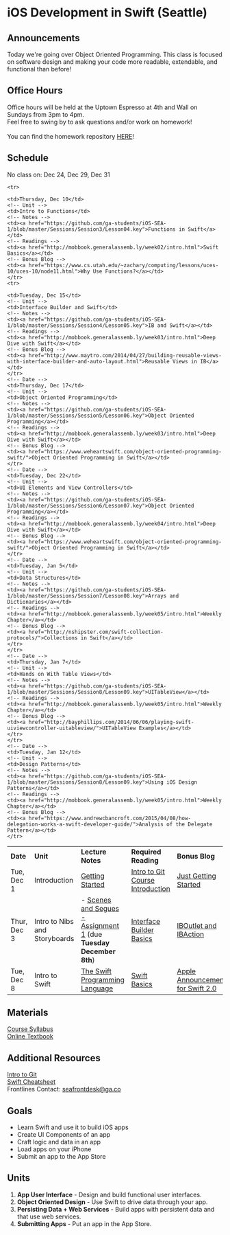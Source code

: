# iOS Development in Swift (Seattle)

## Announcements
Today we're going over Object Oriented Programming. This class is focused on software design and making your code more readable, extendable, and functional than before!

## Office Hours
Office hours will be held at the Uptown Espresso at 4th and Wall on Sundays from 3pm to 4pm. <br/>
Feel free to swing by to ask questions and/or work on homework!
<br/><br/>
You can find the homework repository <a href="https://github.com/ga-students/iOS-SEA-1-Homework">HERE</a>!

## Schedule

No class on: Dec 24, Dec 29, Dec 31

<table>
  <tr>
    <td><strong>Date</strong></td>
    <td><strong>Unit</strong></td>
    <td><strong>Lecture Notes</strong></td>
    <td><strong>Required Reading</strong></td>
    <td><strong>Bonus Blog</strong></td>
  </tr>
  <tr>
  <!-- Date -->
    <td>Tue, Dec 1</td>
    <!-- Unit -->
    <td>Introduction</td>
    <!-- Notes -->
    <td><a href="https://github.com/ga-students/iOS-SEA-1/blob/master/Sessions/Session0/Lesson01.pdf">Getting Started</a><br>
</td>
<!-- Readings -->
<td><a href="http://mobbook.generalassemb.ly/github/intro.html">Intro to Git</a><br/>
<a href="http://mobbook.generalassemb.ly/week01/intro.html">Course Introduction</a></td>
<!-- Bonus Blog -->
<td><a href="https://littlebitesofcocoa.com/100-just-getting-started">Just Getting Started</a></td>
  </tr>
  <tr>
  <!-- Date -->
    <td>Thur, Dec 3</td>
    <!-- Unit -->
    <td>Intro to Nibs and Storyboards</td>
    <!-- Notes -->
    <td> - <a href="https://github.com/ga-students/iOS-SEA-1/blob/master/Sessions/Session1/Lesson02.pdf"> Scenes and Segues<br/>
    - <a href="https://github.com/ga-students/iOS-SEA-1/blob/master/Sessions/Session1/Assignment1.pdf">Assignment 1</a> (due <b>Tuesday December 8th</b>)</td>
    <!-- Readings -->
    <td><a href="http://mobbook.generalassemb.ly/week01/ib.html">Interface Builder Basics</a></td>
    <!-- Bonus Blog -->
     <td><a href="http://nshipster.com/ibaction-iboutlet-iboutletcollection/">IBOutlet and IBAction</a></td>
  </tr>
  <tr>
  <!-- Date -->
    <td>Tue, Dec 8</td>
    <!-- Unit -->
    <td>Intro to Swift</td>
    <!-- Notes -->
    <td><a href="https://github.com/ga-students/iOS-SEA-1/blob/master/Sessions/Session2/Lesson03.key">The Swift Programming Language</a></td>
    <!-- Readings -->
    <td><a href="http://mobbook.generalassemb.ly/week02/intro.html">Swift Basics</a></td>
    <!-- Bonus Blog -->
    <td><a href="https://developer.apple.com/swift/blog/?id=29">Apple Announcement for Swift 2.0</a></td>
    </tr>

    <tr>
  <!-- Date -->
    <td>Thursday, Dec 10</td>
    <!-- Unit -->
    <td>Intro to Functions</td>
    <!-- Notes -->
    <td><a href="https://github.com/ga-students/iOS-SEA-1/blob/master/Sessions/Session3/Lesson04.key">Functions in Swift</a></td>
    <!-- Readings -->
    <td><a href="http://mobbook.generalassemb.ly/week02/intro.html">Swift Basics</a></td>
    <!-- Bonus Blog -->
    <td><a href="https://www.cs.utah.edu/~zachary/computing/lessons/uces-10/uces-10/node11.html">Why Use Functions?</a></td>
    </tr>
    <tr>
  <!-- Date -->
    <td>Tuesday, Dec 15</td>
    <!-- Unit -->
    <td>Interface Builder and Swift</td>
    <!-- Notes -->
    <td><a href="https://github.com/ga-students/iOS-SEA-1/blob/master/Sessions/Session4/Lesson05.key">IB and Swift</a></td>
    <!-- Readings -->
    <td><a href="http://mobbook.generalassemb.ly/week03/intro.html">Deep Dive with Swift</a></td>
    <!-- Bonus Blog -->
    <td><a href="http://www.maytro.com/2014/04/27/building-reusable-views-with-interface-builder-and-auto-layout.html">Reusable Views in IB</a></td>
    </tr>
    <!-- Date -->
    <td>Thursday, Dec 17</td>
    <!-- Unit -->
    <td>Object Oriented Programming</td>
    <!-- Notes -->
    <td><a href="https://github.com/ga-students/iOS-SEA-1/blob/master/Sessions/Session5/Lesson06.key">Object Oriented Programming</a></td>
    <!-- Readings -->
    <td><a href="http://mobbook.generalassemb.ly/week03/intro.html">Deep Dive with Swift</a></td>
    <!-- Bonus Blog -->
    <td><a href="https://www.weheartswift.com/object-oriented-programming-swift/">Object Oriented Programming in Swift</a></td>
    </tr>
    <!-- Date -->
    <td>Tuesday, Dec 22</td>
    <!-- Unit -->
    <td>UI Elements and View Controllers</td>
    <!-- Notes -->
    <td><a href="https://github.com/ga-students/iOS-SEA-1/blob/master/Sessions/Session6/Lesson07.key">Object Oriented Programming</a></td>
    <!-- Readings -->
    <td><a href="http://mobbook.generalassemb.ly/week04/intro.html">Deep Dive with Swift</a></td>
    <!-- Bonus Blog -->
    <td><a href="https://www.weheartswift.com/object-oriented-programming-swift/">Object Oriented Programming in Swift</a></td>
    </tr>
    <!-- Date -->
    <td>Tuesday, Jan 5</td>
    <!-- Unit -->
    <td>Data Structures</td>
    <!-- Notes -->
    <td><a href="https://github.com/ga-students/iOS-SEA-1/blob/master/Sessions/Session7/Lesson08.key">Arrays and Dictionaries</a></td>
    <!-- Readings -->
    <td><a href="http://mobbook.generalassemb.ly/week05/intro.html">Weekly Chapter</a></td>
    <!-- Bonus Blog -->
    <td><a href="http://nshipster.com/swift-collection-protocols/">Collections in Swift</a></td>
    </tr>
    </tr>
    <!-- Date -->
    <td>Thursday, Jan 7</td>
    <!-- Unit -->
    <td>Hands on With Table Views</td>
    <!-- Notes -->
    <td><a href="https://github.com/ga-students/iOS-SEA-1/blob/master/Sessions/Session8/Lesson09.key">UITableView</a></td>
    <!-- Readings -->
    <td><a href="http://mobbook.generalassemb.ly/week05/intro.html">Weekly Chapter</a></td>
    <!-- Bonus Blog -->
    <td><a href="http://bayphillips.com/2014/06/06/playing-swift-uiviewcontroller-uitableview/">UITableView Examples</a></td>
    </tr>
    </tr>
    <!-- Date -->
    <td>Tuesday, Jan 12</td>
    <!-- Unit -->
    <td>Design Patterns</td>
    <!-- Notes -->
    <td><a href="https://github.com/ga-students/iOS-SEA-1/blob/master/Sessions/Session8/Lesson09.key">Using iOS Design Patterns</a></td>
    <!-- Readings -->
    <td><a href="http://mobbook.generalassemb.ly/week05/intro.html">Weekly Chapter</a></td>
    <!-- Bonus Blog -->
    <td><a href="https://www.andrewcbancroft.com/2015/04/08/how-delegation-works-a-swift-developer-guide/">Analysis of the Delegate Pattern</a></td>
    </tr>


</table>

## Materials
<a href="https://github.com/ga-students/iOS-SEA-1/blob/master/Syllabus.pdf">Course Syllabus</a><br/>
<a href="http://mobbook.generalassemb.ly/">Online Textbook</a><br/>

## Additional Resources
<a href="http://mobbook.generalassemb.ly/github/intro.html">Intro to Git</a><br/>
<a href="https://mhm5000.gitbooks.io/swift-cheat-sheet/content/basics/README.html">Swift Cheatsheet</a><br/>
Frontlines Contact: seafrontdesk@ga.co

## Goals

* Learn Swift and use it to build iOS apps
* Create UI Components of an app
* Craft logic and data in an app
* Load apps on your iPhone 
* Submit an app to the App Store

## Units

1. **App User Interface** - Design and build functional user interfaces.
2. **Object Oriented Design** - Use Swift to drive data through your app.
3. **Persisting Data + Web Services** - Build apps with persistent data and that use web services.
4. **Submitting Apps** - Put an app in the App Store.
